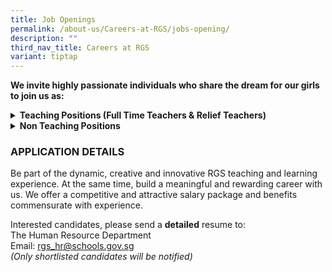 ```yaml
---
title: Job Openings
permalink: /about-us/Careers-at-RGS/jobs-opening/
description: ""
third_nav_title: Careers at RGS
variant: tiptap
---
```

<p><strong>We invite highly passionate individuals who share the dream for our girls to join us as:</strong>
<br>
</p>
<div data-type="detailGroup" class="isomer-accordion-group isomer-accordion isomer-accordion-white">
<details class="isomer-details">
<summary><strong>Teaching Positions (Full Time Teachers &amp; Relief Teachers)</strong>
</summary>
<div data-type="detailsContent" class="isomer-details-content">
<p></p>
<p>Be part of a team that learns and grows together, designs forward-looking
curriculum, and boldly explores approaches for nurturing high-ability learners.
<br>
</p>
<p>Join us, for a unique opportunity to hone the craft of teaching and to
be part of a school environment that values and promotes professional learning.
Our students are creative, self-disciplined and motivated, and we invite
you to join us in nurturing them <strong>thinkers</strong>, <strong>leaders</strong> and <strong>pioneers</strong> of
the future.
<br>
</p>
<h3><strong>Full-Time Teachers</strong></h3>
<table style="minWidth: 50px">
<colgroup>
<col>
<col>
</colgroup>
<tbody>
<tr>
<th rowspan="1" colspan="1">
<p>S/N</p>
</th>
<th rowspan="1" colspan="1">
<p>Subject Main</p>
</th>
</tr>
<tr>
<td rowspan="1" colspan="1">
<p>1</p>
</td>
<td rowspan="1" colspan="1">
<p>English Language</p>
</td>
</tr>
<tr>
<td rowspan="1" colspan="1">
<p>2</p>
</td>
<td rowspan="1" colspan="1">
<p>Physics</p>
</td>
</tr>
</tbody>
</table>
<p>
<br><strong>We are looking for candidates with the following attributes:</strong>
</p>
<ul>
<li>
<p>Believes first of all in nurturing the child as a whole person, and who
have a strong belief in every student’s ability and motivation to learn.</p>
</li>
<li>
<p>Possesses at least a Bachelor's Degree from a recognized university with
relevant teaching subject(s)</p>
</li>
<li>
<p>Possesses deep knowledge of their subject discipline and an openness to
explore connections across disciplines.&nbsp; Our curriculum is developed
in a constructive context that encourages students to make connections
across the disciplines.</p>
</li>
<li>
<p>Believes the teacher is a model, mentor, and coach in the creation of
a learning environment that challenges students in learning, inquiry and
leadership; and</p>
</li>
<li>
<p>Is able to work well, whether in a team or individual setting
<br>
</p>
</li>
</ul>
<h3><strong>Relief Teachers</strong></h3>
<table style="minWidth: 50px">
<colgroup>
<col>
<col>
</colgroup>
<tbody>
<tr>
<th rowspan="1" colspan="1">
<p>S/N</p>
</th>
<th rowspan="1" colspan="1">
<p>Subject Main</p>
</th>
</tr>
<tr>
<td rowspan="1" colspan="1">
<p>1</p>
</td>
<td rowspan="1" colspan="1">
<p>English Language &amp; Literature</p>
</td>
</tr>
<tr>
<td rowspan="1" colspan="1">
<p>2</p>
</td>
<td rowspan="1" colspan="1">
<p>Higher Chinese Language</p>
</td>
</tr>
<tr>
<td rowspan="1" colspan="1">
<p>3</p>
</td>
<td rowspan="1" colspan="1">
<p>History</p>
</td>
</tr>
<tr>
<td rowspan="1" colspan="1">
<p>4</p>
</td>
<td rowspan="1" colspan="1">
<p>Geography</p>
</td>
</tr>
<tr>
<td rowspan="1" colspan="1">
<p>5</p>
</td>
<td rowspan="1" colspan="1">
<p>General Arts</p>
</td>
</tr>
</tbody>
</table>
<p>
<br>The Relief Teacher will assist the respective Head of Department/Assistant
Head to carry out the following duties:
<br>
</p>
<ul data-tight="true" class="tight">
<li>
<p>Prepare lessons according to the department's requirements</p>
</li>
<li>
<p>Apply pedagogy which is aligned with that of the school/department</p>
</li>
<li>
<p>Set and mark assignments/tests of your classes</p>
</li>
<li>
<p>Track and monitor pupils' performance and if necessary conduct remedial
lessons&nbsp;</p>
</li>
<li>
<p>Communicate with parents of the pupil with regard to behaviour in school,
academic&nbsp; performance or any intervention that is necessary for the
well-being of the pupil
<br>
</p>
</li>
</ul>
<p><strong>Job Requirements</strong>
</p>
<ul data-tight="true" class="tight">
<li>
<p>A good Bachelor Degree in the relevant discipline with a Post-Graduate
Diploma in Education (PGDE)</p>
</li>
<li>
<p>Enjoy teaching the age group of students from 13 to 18 years old</p>
</li>
<li>
<p>Strong content mastery</p>
</li>
<li>
<p>Excellent communication and interpersonal skills</p>
</li>
</ul>
</div>
</details>
</div>
<div data-type="detailGroup" class="isomer-accordion-group isomer-accordion isomer-accordion-white">
<details class="isomer-details">
<summary><strong>Non Teaching Positions</strong>
</summary>
<div data-type="detailsContent" class="isomer-details-content">
<p></p>
<h4><strong>1. Learning &amp; Technology Designer (LTD)</strong></h4>
<p></p>
<p>The LTD will:
<br>
</p>
<ul data-tight="true" class="tight">
<li>
<p>collaborate with teachers to bring innovative EdTech ideas into reality
through iterative and learner/user-centred design, prototyping, and development.</p>
</li>
<li>
<p>coach and support teachers in using educational technologies, ensuring
effective integration with existing curricula.</p>
</li>
<li>
<p>work closely with Academic Heads of Dept to understand the unique needs
of the various departments and work on projects to best harness technology
to transform teaching and learning.</p>
</li>
<li>
<p>support meaningful integration technology into the classroom, to enhance
the learning experience for students (e.g. greater personalisation) and
empower educators with tailored tech solutions for high-ability learners.</p>
</li>
<li>
<p>co-identify instructional challenges faced by teachers and create, curate
and experiment with cutting-edge tools/resources/solutions that will transform
teaching and learning for high-ability learners.</p>
</li>
<li>
<p>research and stay updated on the latest trends in educational technology,
recommending and testing new tools that can enhance learning outcomes.</p>
</li>
<li>
<p>partner members of ICT Hub to evaluate the implementation of the school’s
ICT focus, programmes and direction in alignment with the school’s strategic
thrusts and national goals.</p>
</li>
</ul>
<p></p>
<p><strong>Requirements</strong>
</p>
<p></p>
<ul data-tight="true" class="tight">
<li>
<p>Bachelor’s degree in Educational Technology, Computer Science, Computing
&amp; Design, or a related field</p>
</li>
<li>
<p>Experience with coding languages such as Python and JavaScript, and familiarity
with prototyping, wireframing and design software.</p>
</li>
<li>
<p>Knowledge of education, instructional design, and learning theory is a
plus.</p>
</li>
<li>
<p>Proactive, team player who is an independent worker, strong interpersonal
skills, an analytical and creative problem-solver, passion for ICT, new
media and new technology</p>
</li>
<li>
<p>Good verbal and written communication skills</p>
</li>
<li>
<p>Experience with Learning Management Systems and AR/VR, gamification, AI
in education, and other emerging EdTech trends is a plus.</p>
</li>
<li>
<p>Background in user experience (UX) and user interface (UI) design principles
is a plus.</p>
</li>
</ul>
<p></p>
<h4><strong>2. Officer, Information Technology</strong></h4>
<p>You will report to the Assistant Manager, Information Technology in the
following areas:
<br>
</p>
<p><strong><u>Information Technology and Information Management</u></strong>
</p>
<ul data-tight="true" class="tight">
<li>
<p>Review and assess school IT’s needs and make recommendations.</p>
</li>
<li>
<p>Confirm project requirements by understanding the objective, input and
output requirements provided by the school and/or supervisor.</p>
<p>Design and create SQL Server databases as per school needs.</p>
</li>
<li>
<p>Develop and maintain custom web applications.</p>
</li>
<li>
<p>Perform routine maintenance of existing web and database applications.</p>
</li>
<li>
<p>Review and upgrade systems to address any AFI. Coordinate with vendor
if under vendor maintenance agreement.</p>
</li>
<li>
<p>Maintain technical documentation of in house applications</p>
</li>
<li>
<p>Create online custom lists, forms and surveys for data gathering.</p>
</li>
<li>
<p>Provide support to end-users.</p>
</li>
</ul>
<p>
<br><strong><u>Education</u></strong>
</p>
<ul data-tight="true" class="tight">
<li>
<p>Assist in educating staff and students on the school’s IT system and Standard
Operating Procedures so that staff and students know their responsibilities
as an information provider and user.</p>
</li>
<li>
<p>Create user guides and instructional videos as part of IT Educational
Program.
<br>
</p>
</li>
</ul>
<p><strong><u>Data Mining and Analysis</u></strong>
</p>
<ul data-tight="true" class="tight">
<li>
<p>Assist in data preparation for analysis and reporting.</p>
<p></p>
</li>
</ul>
<p><strong><u>Requirements</u></strong>
</p>
<p><strong>Qualifications</strong>: Minimum Diploma</p>
<p><strong>Technical Skills</strong>: Proficiency in HTML, CSS, JavaScript(ES6
or node.js)</p>
<ul data-tight="true" class="tight">
<li>
<p>Experience developing with Microsoft technologies such as .NET, C#, VB.NET,
SQL, ASP.NET, Web Development (MVC) using IIS</p>
</li>
<li>
<p>Experience with Window Server 2016/2019/2022, Active Directory, Web and
SharePoint on-Premise server</p>
</li>
<li>
<p>SQL Server 2012/ 2014/ 2016, SSIS, SSRS writing queries, functions, indexes
and back-up</p>
</li>
<li>
<p>Knowledge in Microsoft SharePoint Administrations, and Power shell scripting</p>
</li>
<li>
<p>Familiarity with Visual Studio 2017 and SharePoint Designer<strong>&nbsp;</strong>
<br><strong>&nbsp;</strong>
</p>
</li>
</ul>
<p><strong>Behavioural Skills</strong>: Effective Communication, independent
worker with good interpersonal skills
<br>
</p>
<p><strong>Language Skills</strong>: Strong in verbal and written English
<br>
</p>
<p><strong>Experience</strong>: Minimum 1-year working experience in web
programming and working&nbsp;with relational database systems (SQL) and
VB.NET, ASP.NET, HTML/XHTML and CSS.</p>
<p></p>
<h4><strong>3. Financial Analyst</strong></h4>
<p></p>
<p>To assist Assistant Finance Manager in managing finance operations and
provide financial analysis.
<br>
</p>
<p><strong>Responsibilities:&nbsp;</strong>
</p>
<ul data-tight="true" class="tight">
<li>
<p>Reporting on operating results and financial statement positions on a
monthly, quarterly and annual basis</p>
</li>
<li>
<p>Ensure and support an orderly process for monthly, quarterly and yearly
closing activities</p>
</li>
<li>
<p>Cost center reporting and analysis</p>
</li>
<li>
<p>Ensure compliant business operations</p>
</li>
<li>
<p>Engage in the Procurement process</p>
<p></p>
</li>
</ul>
<p><strong>Requirements:</strong>
</p>
<ul data-tight="true" class="tight">
<li>
<p>Degree in Accounting or its equivalent</p>
</li>
<li>
<p>At least 5 years of working experience in accounting</p>
</li>
<li>
<p>Experience working in an educational institution is an added advantage</p>
</li>
<li>
<p>Proficient in MS Office applications and SAP accounting software</p>
</li>
<li>
<p>Good organizational and communication skills</p>
</li>
<li>
<p>Available for entire contract period</p>
</li>
</ul>
<p></p>
</div>
</details>
</div>
<h3><strong>APPLICATION DETAILS</strong></h3>
<p>Be part of the dynamic, creative and innovative RGS teaching and learning
experience. At the same time, build a meaningful and rewarding career with
us. We offer a competitive and attractive salary package and benefits commensurate
with experience.</p>
<p>Interested candidates, please send a <strong>detailed</strong> resume to:
<br>The Human Resource Department
<br>Email:&nbsp;<a href="mailto:rgs_hr@schools.gov.sg" rel="noopener noreferrer nofollow" target="_blank">rgs_hr@schools.gov.sg</a> 
<br><em>(Only shortlisted candidates will be notified)</em>
</p>